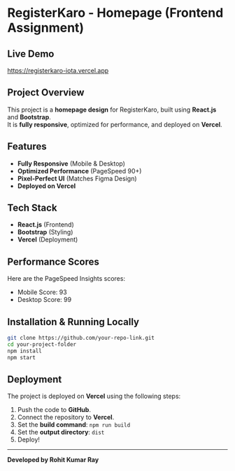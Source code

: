 # RegisterKaro - Homepage (Frontend Assignment)

## Live Demo
https://registerkaro-iota.vercel.app

##  Project Overview
This project is a **homepage design** for RegisterKaro, built using **React.js** and **Bootstrap**.  
It is **fully responsive**, optimized for performance, and deployed on **Vercel**.

## Features
- **Fully Responsive** (Mobile & Desktop)
- **Optimized Performance** (PageSpeed 90+)
- **Pixel-Perfect UI** (Matches Figma Design)
- **Deployed on Vercel**

## Tech Stack
- **React.js** (Frontend)
- **Bootstrap** (Styling)
- **Vercel** (Deployment)

##  Performance Scores
Here are the PageSpeed Insights scores:
- Mobile Score: 93
- Desktop Score: 99

## Installation & Running Locally
```bash
git clone https://github.com/your-repo-link.git
cd your-project-folder
npm install
npm start
```

## Deployment
The project is deployed on **Vercel** using the following steps:
1. Push the code to **GitHub**.
2. Connect the repository to **Vercel**.
3. Set the **build command**: `npm run build`
4. Set the **output directory**: `dist`
5. Deploy! 


---
**Developed by Rohit Kumar Ray**


